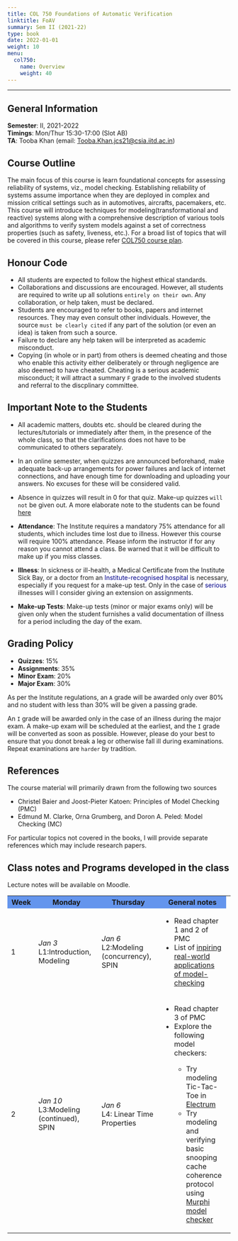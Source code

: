 ```yaml
---
title: COL 750 Foundations of Automatic Verification
linktitle: FoAV
summary: Sem II (2021-22)
type: book
date: 2022-01-01
weight: 10
menu: 
  col750:
    name: Overview
    weight: 40
---
```

---

## General Information

**Semester**: II, 2021-2022<br/>
**Timings**: Mon/Thur 15:30-17:00  (Slot AB) <br/>
**TA**: Tooba Khan (email: Tooba.Khan.jcs21@csia.iitd.ac.in)

## Course Outline

The main focus of this course is learn foundational concepts for assessing  reliability of systems, viz., model checking. Establishing reliability of systems assume importance when they are deployed in complex and mission critical settings  such as in automotives, aircrafts, pacemakers, etc. This course will introduce techniques for modeling(transformational and reactive) systems along with a comprehensive description of various tools and algorithms to verify system models against a set of correctness properties (such as safety, liveness, etc.). For a broad list of topics that will be covered in this course, please refer  [COL750 course plan](https://www.cse.iitd.ac.in/cse/newcurriculum-contents/newcourses.html#COL750%28CSL750%29).

## Honour Code

- All students are expected to follow the highest ethical standards.
- Collaborations and discussions are encouraged. However, all students are required to write up all solutions ``entirely on their own``. Any collaboration, or help taken, must be declared.
- Students are encouraged to refer to books, papers and internet resources. They may even consult other individuals. However, the source ``must be clearly cited`` if any part of the solution (or even an idea) is taken from such a source.
- Failure to declare any help taken will be interpreted as academic misconduct.
- Copying (in whole or in part) from others is deemed cheating and those who enable this activity either deliberately or through negligence are also deemed to have cheated. Cheating is a serious academic misconduct; it will attract a summary ``F`` grade to the involved students and referral to the discplinary committee. 

## Important Note to the Students

- All academic matters, doubts etc. should be cleared during the lectures/tutorials or immediately after them, in the presence of the whole class, so that the clarifications does not have to be communicated to others separately. 
- In an online semester, when quizzes are announced beforehand, make adequate back-up arrangements for power failures and lack of internet connections, and have enough time for downloading and uploading your answers. No excuses for these will be considered valid.
- Absence in quizzes will result in 0 for that quiz. Make-up quizzes ``will not`` be given out.
A more elaborate note to the students can be found [here](https://www.cse.iitd.ac.in/~sak/courses/general.html)

- **Attendance**: The Institute requires a mandatory 75% attendance for all students, which includes time lost due to illness. However this course will require 100% attendance. Please inform the instructor if for any reason you cannot attend a class. Be warned that it will be difficult to make up if you miss classes.

- **Illness**: In sickness or ill-health, a Medical Certificate from the Institute Sick Bay, or a doctor from an <span style="color:DarkBlue">Institute-recognised hospital</span> is necessary, especially if you request for a make-up test. Only in the case of <span style="color:DarkBlue">serious</span> illnesses will I consider giving an extension on assignments.

- **Make-up Tests**: Make-up tests (minor or major exams only) will be given only when the student furnishes a valid documentation of illness for a period including the day of the exam.

## Grading Policy

- **Quizzes**: 15%
- **Assignments**: 35%
- **Minor Exam**: 20%
- **Major Exam**: 30%

As per the Institute regulations, an ``A`` grade will be awarded only over 80% and no student with less than 30% will be given a passing grade.

An ``I`` grade will be awarded only in the case of an illness during the major exam. A make-up exam will be scheduled at the earliest, and the ``I`` grade will be converted as soon as possible. However, please do your best to ensure that you donot break a leg or otherwise fall ill during examinations. Repeat examinations are ``harder`` by tradition.

## References

The course material will primarily drawn from the following two sources

- Christel Baier and Joost-Pieter Katoen: Principles of Model Checking (PMC)
- Edmund M. Clarke, Orna Grumberg, and Doron A. Peled:  Model Checking (MC)

For particular topics not covered in the books, I will provide separate references which may include research papers.  

## Class notes and Programs developed in the class

Lecture notes will be available on Moodle. 

<table class="fixed">
    <col width="100px" />
    <col width="300px" />
    <col width="300px" />
    <col width="200px" />
    <col width="200px" />
<tr bgcolor=CornflowerBlue>
 <th> Week</th>
  <th>Monday</th>
  <th>Thursday</th>
  <th> General notes </th>
</tr>
<tr>
  <td> 1 </td>
  <td><i>Jan 3</i><br>L1:Introduction, Modeling <br></td>
  <td><i> Jan 6</i><br>L2:Modeling (concurrency), SPIN <br></td>
  <td> 
  <ul>
  <li> Read chapter 1 and 2 of PMC </li>
  <li> List of <a href="http://spinroot.com/spin/success.html"> inpiring real-world applications of model-checking </a> </li>
 </ul>
  </td>
</tr>

<tr>
  <td> 2 </td>
  <td><i>Jan 10</i><br>L3:Modeling (continued), SPIN <br></td>
  <td><i> Jan 6</i><br>L4: Linear Time Properties <br></td>
  <td> 
  <ul>
  <li> Read chapter 3 of PMC </li>
  <li> Explore the following model checkers:</a> </li>
    <ul>
        <li> Try modeling Tic-Tac-Toe in <a href="http://haslab.github.io/Electrum/"> Electrum </a> </li>
        <li> Try modeling and verifying basic snooping cache coherence protocol using 
        <a href="http://formalverification.cs.utah.edu/Murphi/"> Murphi model checker </a> </li>
      </ul>
 </ul>
  </td>
</tr>
</table>
